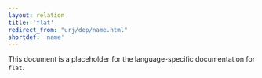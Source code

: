 ```yaml
---
layout: relation
title: 'flat'
redirect_from: "urj/dep/name.html"
shortdef: 'name'
---
```


This document is a placeholder for the language-specific documentation
for `flat`.
